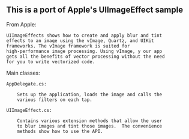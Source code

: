 This is a port of Apple's UIImageEffect sample
----------------------------------------------

From Apple:

	UIImageEffects shows how to create and apply blur and tint
	effects to an image using the vImage, Quartz, and UIKit
	frameworks. The vImage framework is suited for
	high-performance image processing. Using vImage, y our app
	gets all the benefits of vector processing without the need
	for you to write vectorized code.
	
Main classes:

	AppDelegate.cs: 

		Sets up the application, loads the image and calls the
		various filters on each tap.

	UIImageEffect.cs:

		Contains various extension methods that allow the user
		to blur images and tint those images.  The convenience
		methods show how to use the API.